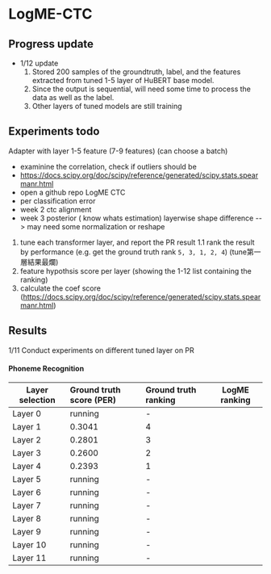 #  LogME-CTC

## Progress update
- 1/12 update
    1. Stored 200 samples of the groundtruth, label, and the features extracted from tuned 1-5 layer of HuBERT base model.
    2. Since the output is sequential, will need some time to process the data as well as the label.
    3. Other layers of tuned models are still training

## Experiments todo
Adapter with layer 1-5 feature  (7-9 features)
(can choose a batch)
- examinine the correlation, check if outliers should be 
- https://docs.scipy.org/doc/scipy/reference/generated/scipy.stats.spearmanr.html
- open a github repo LogME CTC
- per classification error
- week 2 ctc alignment
- week 3 posterior ( know whats estimation)
layerwise shape difference --> may need some normalization or reshape


1. tune each transformer layer, and report the PR result
1.1 rank the result by performance (e.g. get the ground truth rank `5, 3, 1, 2, 4`) (tune第一層結果最爛)
2. feature hypothsis score per layer (showing the 1-12 list containing the ranking)
3. calculate the coef score (https://docs.scipy.org/doc/scipy/reference/generated/scipy.stats.spearmanr.html)


## Results
1/11 Conduct experiments on different tuned layer on PR
#### Phoneme Recognition
| Layer selection  | Ground truth score (PER) |  Ground truth ranking  | LogME ranking |
| ---------------- |:-------------------------|:-----------------------|---------------|
|Layer 0| running | - |
|Layer 1 | 0.3041 | 4 |
|Layer 2 | 0.2801 | 3 |
|Layer 3 | 0.2600 | 2 |
|Layer 4 | 0.2393 | 1 |
|Layer 5 | running| - |
|Layer 6 | running | - |
|Layer 7 | running | - |
|Layer 8 | running | - |
|Layer 9 | running | - |
|Layer 10 | running | - |
|Layer 11 | running | - |
